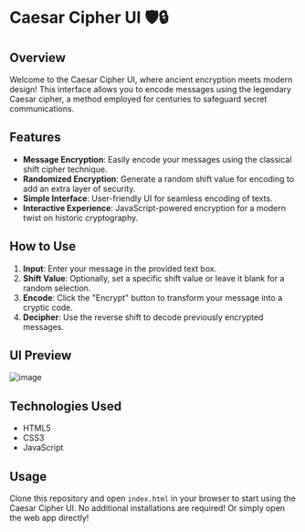 # Caesar Cipher UI 🛡️🔒

## Overview

Welcome to the Caesar Cipher UI, where ancient encryption meets modern design! This interface allows you to encode messages using the legendary Caesar cipher, a method employed for centuries to safeguard secret communications.

## Features

- **Message Encryption**: Easily encode your messages using the classical shift cipher technique.
- **Randomized Encryption**: Generate a random shift value for encoding to add an extra layer of security.
- **Simple Interface**: User-friendly UI for seamless encoding of texts.
- **Interactive Experience**: JavaScript-powered encryption for a modern twist on historic cryptography.

## How to Use

1. **Input**: Enter your message in the provided text box.
2. **Shift Value**: Optionally, set a specific shift value or leave it blank for a random selection.
3. **Encode**: Click the "Encrypt" button to transform your message into a cryptic code.
4. **Decipher**: Use the reverse shift to decode previously encrypted messages.

## UI Preview

![image](https://github.com/DeepNets-US/Caesar-Cipher-UI/assets/118154709/dd3d39e6-c424-46b1-bbaf-4380f9269c1e)

## Technologies Used

- HTML5
- CSS3
- JavaScript

## Usage

Clone this repository and open `index.html` in your browser to start using the Caesar Cipher UI. No additional installations are required!
Or simply open the web app directly!
